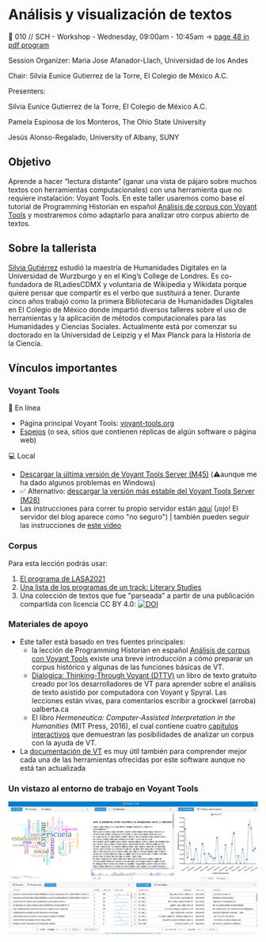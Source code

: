 # Análisis y visualización de textos


:calendar: 010 // SCH - Workshop - Wednesday, 09:00am - 10:45am -> [page 48 in pdf program](https://lasaweb.org/uploads/lasa2021-libro-del-programa-final.pdf#page=48)

Session Organizer: Maria Jose Afanador-Llach, Universidad
de los Andes

Chair: Silvia Eunice Gutierrez de la Torre, El Colegio de
México A.C.

Presenters: 

Silvia Eunice Gutierrez de la Torre, El Colegio
de México A.C.

Pamela Espinosa de los Monteros, The Ohio State
University

Jesús Alonso-Regalado, University of Albany, SUNY

## Objetivo
Aprende a hacer “lectura distante” (ganar una vista de pájaro sobre muchos textos con herramientas computacionales) con una herramienta que no requiere instalación: Voyant Tools. En este taller usaremos como base el tutorial de Programming Historian en español [Análisis de corpus con Voyant Tools](https://doi.org/10.46430/phes0043) y mostraremos cómo adaptarlo para analizar otro corpus abierto de textos.


## Sobre la tallerista

[Silvia Gutiérrez](https://twitter.com/espejolento) estudió la maestría de Humanidades Digitales en la Universidad de Wurzburgo y en el King’s College de Londres. Es co-fundadora de RLadiesCDMX y voluntaria de Wikipedia y Wikidata porque quiere pensar que compartir es el verbo que sustituirá a tener. Durante cinco años trabajó como la primera Bibliotecaria de Humanidades Digitales en El Colegio de México donde impartió diversos talleres sobre el uso de herramientas y la aplicación de métodos computacionales para las Humanidades y Ciencias Sociales. Actualmente está por comenzar su doctorado en la Universidad de Leipzig y el Max Planck para la Historia de la Ciencia.

## Vínculos importantes

### Voyant Tools

:wrench: En línea

* Página principal Voyant Tools: [voyant-tools.org](https://voyant-tools.org/)
* [Espejos](https://voyant-tools.org/docs/#!/guide/mirrors) (o sea, sitios que contienen réplicas de algún software o página web)

:computer: Local

* [Descargar la última versión de Voyant Tools Server (M45)](https://github.com/sgsinclair/VoyantServer/releases/tag/2.4.0-M45) (:warning:aunque me ha dado algunos problemas en Windows)
* :white_check_mark: Alternativo: [descargar la versión más estable del Voyant Tools Server (M28)](https://github.com/sgsinclair/VoyantServer/releases/tag/2.4.0-M28)
* Las instrucciones para correr tu propio servidor están [aquí](https://digihum.mcgill.ca/voyant/resources/run-your-own/voyant-server/) (¡ojo! El servidor del blog aparece como "no seguro") | también pueden seguir las instrucciones de [este video](https://www.youtube.com/watch?v=8e7M8NqGyF4)

### Corpus

Para esta lección podrás usar:

1. [El programa de LASA2021](https://lasaweb.org/uploads/lasa2021-libro-del-programa-final.pdf)
2. [Una lista de los programas de un track: Literary Studies](https://github.com/silviaegt/talleres/blob/master/voyant/data/lasa2021_litstudies.csv)
3. Una colección de textos que fue "parseada" a partir de una publicación compartida con licencia CC BY 4.0: [![DOI](https://zenodo.org/badge/DOI/10.5281/zenodo.4586947.svg)](https://doi.org/10.5281/zenodo.4586947)


### Materiales de apoyo

* Este taller está basado en tres fuentes principales:
  * la lección de Programming Historian en español [Análisis de corpus con Voyant Tools](https://doi.org/10.46430/phes0043) existe una breve introducción a cómo preparar un corpus histórico y algunas de las funciones básicas de VT.
  * [Dialogica: Thinking-Through Voyant (DTTV)](https://sgsinclair.github.io/dialogica/) un libro de texto gratuito creado por los desarrolladores de VT para aprender sobre el análisis de texto asistido por computadora con Voyant y Spyral. Las lecciones están vivas, para comentarios escribir a grockwel (arroba) ualberta.ca
  * El libro _Hermeneutica: Computer-Assisted Interpretation in the Humanities_ (MIT Press, 2016), el cual contiene cuatro [capítulos interactivos](http://hermeneuti.ca/) que demuestran las posibilidades de analizar un corpus con la ayuda de VT.
* La [documentación de VT](https://voyant-tools.org/docs/#!/guide/start) es muy útil también para comprender mejor cada una de las herramientas ofrecidas por este software aunque no está tan actualizada

### Un vistazo al entorno de trabajo en Voyant Tools

<img src="https://github.com/programminghistorian/opendataday-2021/blob/main/voyant-tools.png" alt= "el entorno de trabajo en voyant tools"/>
